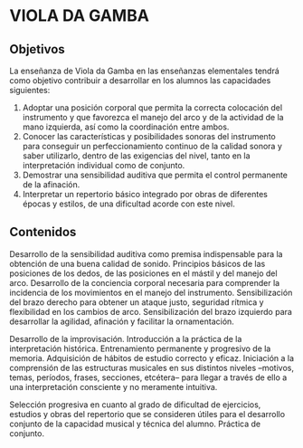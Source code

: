 # **VIOLA DA GAMBA** 

## **Objetivos** 

La enseñanza de Viola da Gamba en las enseñanzas elementales tendrá como objetivo contribuir a desarrollar en los alumnos las capacidades siguientes: 

1) Adoptar una posición corporal que permita la correcta colocación del instrumento y que favorezca el manejo del arco y de la actividad de la mano izquierda, así como la coordinación entre ambos.   
2) Conocer las características y posibilidades sonoras del instrumento para conseguir un perfeccionamiento continuo de la calidad sonora y saber utilizarlo, dentro de las exigencias del nivel, tanto en la interpretación individual como de conjunto.   
3) Demostrar una sensibilidad auditiva que permita el control permanente de la afinación.   
4) Interpretar un repertorio básico integrado por obras de diferentes épocas y estilos, de una dificultad acorde con este nivel. 

## **Contenidos** 

Desarrollo de la sensibilidad auditiva como premisa indispensable para la obtención de una buena calidad de sonido. Principios básicos de las posiciones de los dedos, de las posiciones en el mástil y del manejo del arco. Desarrollo de la conciencia corporal necesaria para comprender la incidencia de los movimientos en el manejo del instrumento. Sensibilización del brazo derecho para obtener un ataque justo, seguridad rítmica y flexibilidad en los cambios de arco. Sensibilización del brazo izquierdo para desarrollar la agilidad, afinación y facilitar la ornamentación. 

Desarrollo de la improvisación. Introducción a la práctica de la interpretación histórica. Entrenamiento permanente y progresivo de la memoria. Adquisición de hábitos de estudio correcto y eficaz. Iniciación a la comprensión de las estructuras musicales en sus distintos niveles –motivos, temas, períodos, frases, secciones, etcétera– para llegar a través de ello a una interpretación consciente y no meramente intuitiva. 

Selección progresiva en cuanto al grado de dificultad de ejercicios, estudios y obras del repertorio que se consideren útiles para el desarrollo conjunto de la capacidad musical y técnica del alumno. Práctica de conjunto.